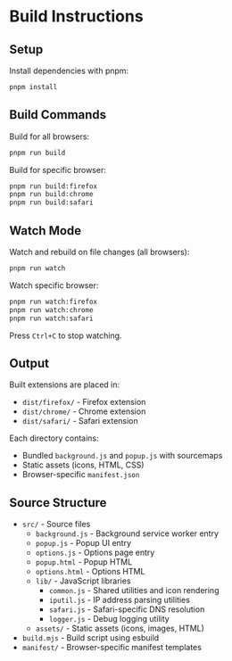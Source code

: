 # Build Instructions

## Setup

Install dependencies with pnpm:
```bash
pnpm install
```

## Build Commands

Build for all browsers:
```bash
pnpm run build
```

Build for specific browser:
```bash
pnpm run build:firefox
pnpm run build:chrome
pnpm run build:safari
```

## Watch Mode

Watch and rebuild on file changes (all browsers):
```bash
pnpm run watch
```

Watch specific browser:
```bash
pnpm run watch:firefox
pnpm run watch:chrome
pnpm run watch:safari
```

Press `Ctrl+C` to stop watching.

## Output

Built extensions are placed in:
- `dist/firefox/` - Firefox extension
- `dist/chrome/` - Chrome extension
- `dist/safari/` - Safari extension

Each directory contains:
- Bundled `background.js` and `popup.js` with sourcemaps
- Static assets (icons, HTML, CSS)
- Browser-specific `manifest.json`

## Source Structure

- `src/` - Source files
  - `background.js` - Background service worker entry
  - `popup.js` - Popup UI entry
  - `options.js` - Options page entry
  - `popup.html` - Popup HTML
  - `options.html` - Options HTML
  - `lib/` - JavaScript libraries
    - `common.js` - Shared utilities and icon rendering
    - `iputil.js` - IP address parsing utilities
    - `safari.js` - Safari-specific DNS resolution
    - `logger.js` - Debug logging utility
  - `assets/` - Static assets (icons, images, HTML)
- `build.mjs` - Build script using esbuild
- `manifest/` - Browser-specific manifest templates

